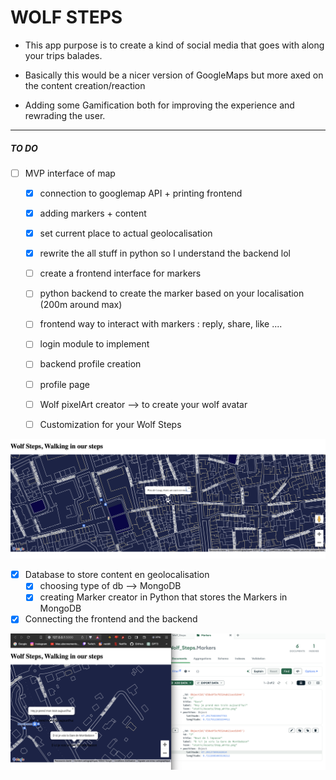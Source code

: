 # WOLF STEPS

 - This app purpose is to create a kind of social media that goes with along your trips balades.

- Basically this would be a nicer version of GoogleMaps but more axed on the content creation/reaction

- Adding some Gamification both for improving the experience and rewrading the user.
--------------------------------------


##### TO DO 

- [ ] MVP interface of map
    - [x] connection to googlemap API + printing frontend 
    - [x] adding markers + content 
    - [x] set current place to actual geolocalisation
    - [x] rewrite the all stuff in python so I understand the backend lol
    - [ ] create a frontend interface for markers
    - [ ] python backend to create the marker based on your localisation (200m around max)


    
    - [ ] frontend way to interact with markers : reply, share, like ....
    - [ ] login module to implement
    - [ ] backend  profile creation
    - [ ] profile page 
    - [ ] Wolf pixelArt creator --> to create your wolf avatar
    - [ ] Customization for your Wolf Steps

![current dev ](Assets/413958270_279362005122746_2687020570833499814_n.png)


- [x]  Database to store content en geolocalisation
    - [x] choosing type of db --> MongoDB
    - [x] creating Marker creator in Python that stores the Markers in MongoDB
- [x]  Connecting the frontend and the backend

![new state of dev 29012023](Assets/412681018_902724471510530_6358729437072687604_n.png)






